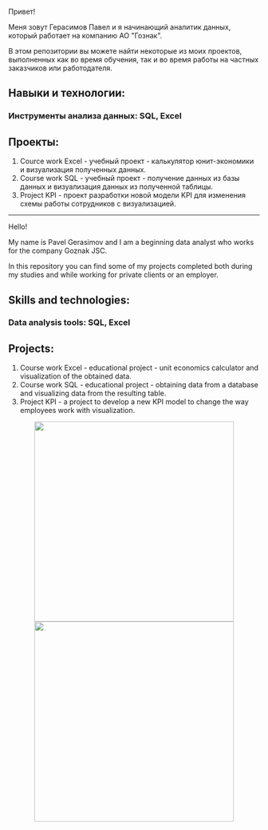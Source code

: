 Привет!

Меня зовут Герасимов Павел и я начинающий аналитик данных, который работает на компанию АО "Гознак". 

В этом репозитории вы можете найти некоторые из моих проектов, выполненных как во время обучения, так и во время работы на частных заказчиков или работодателя.

## Навыки и технологии:

### Инструменты анализа данных: SQL, Excel

## Проекты:
1. Cource work Excel - учебный проект - калькулятор юнит-экономики и визуализация полученных данных.
2. Course work SQL - учебный проект - получение данных из базы данных и визуализация данных из полученной таблицы.
3. Project KPI - проект разработки новой модели KPI для изменения схемы работы сотрудников с визуализацией.

-------------------------------------------------------------------------------------------
Hello!

My name is Pavel Gerasimov and I am a beginning data analyst who works for the company Goznak JSC.

In this repository you can find some of my projects completed both during my studies and while working for private clients or an employer.

## Skills and technologies:
### Data analysis tools: SQL, Excel

## Projects:
1. Course work Excel - educational project - unit economics calculator and visualization of the obtained data.
2. Course work SQL - educational project - obtaining data from a database and visualizing data from the resulting table.
3. Project KPI - a project to develop a new KPI model to change the way employees work with visualization.
<div id="footer" align="center">
  <img src="https://media.giphy.com/media/dieScX9SCf91Bg4Nsu/giphy.gif" width="400"/>
</div>
<div id="footer" align="center">
  <img src="https://img.shields.io/badge/VK-blue" width="400"/>
</div>
